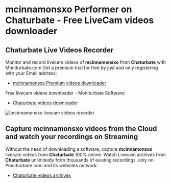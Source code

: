 # mcinnamonsxo Performer on Chaturbate - Free LiveCam videos downloader

## Chaturbate Live Videos Recorder

Monitor and record livecam videos of **mcinnamonsxo** from **Chaturbate** with Moniturbate.com
Get a premium trial for free by just and only registering with your Email address:
* [mcinnamonsxo Premium videos downloader](https://moniturbate.com/request-demo-licence-key.html)

Free livecam videos downloader - Moniturbate Software:
* [Chaturbate videos downloader](https://moniturbate.com/moniturbate-download-software.html)

![mcinnamonsxo livecam videos recorder](https://peachurnet.com/templates/moniturbate-software.png)


## Capture mcinnamonsxo videos from the Cloud and watch your recordings on Streaming

Without the need of downloading a software, capture **mcinnamonsxo** livecam videos from **Chaturbate** 100% online.
Watch Livecam archives from **Chaturbate** unlimitedly from thousands of existing recordings, only on Peachurbate.com and its websites network:
* [Chaturbate videos archives](https://peachurnet.com/)